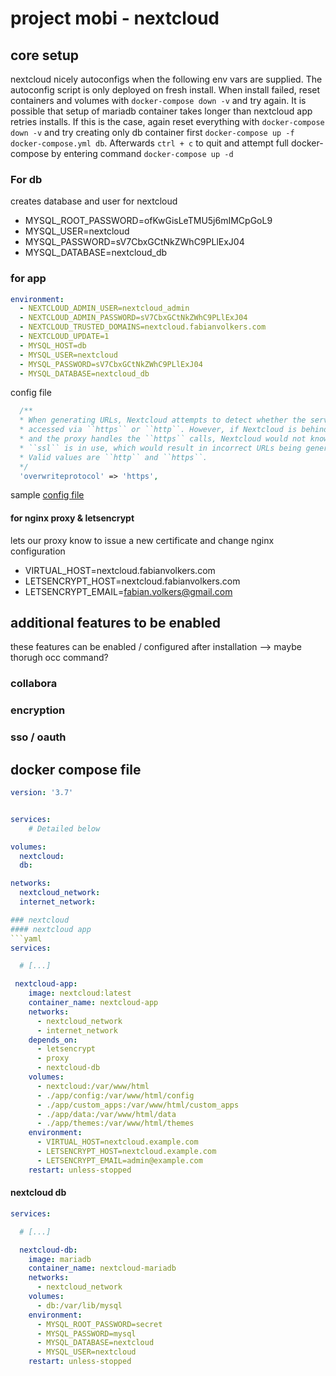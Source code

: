 # project mobi - nextcloud

## core setup
nextcloud nicely autoconfigs when the following env vars are supplied. The autoconfig script is only deployed on fresh install. When install failed, reset containers and volumes with `docker-compose down -v` and try again. It is possible that setup of mariadb container takes longer than nextcloud app retries installs. If this is the case, again reset everything with `docker-compose down -v` and try creating only db container first `docker-compose up -f docker-compose.yml db`. Afterwards `ctrl + c` to quit and attempt full docker-compose by entering command `docker-compose up -d`


### For db
creates database and user for nextcloud
- MYSQL_ROOT_PASSWORD=ofKwGisLeTMU5j6mIMCpGoL9
- MYSQL_USER=nextcloud
- MYSQL_PASSWORD=sV7CbxGCtNkZWhC9PLlExJ04
- MYSQL_DATABASE=nextcloud_db

### for app
```yaml
environment:
  - NEXTCLOUD_ADMIN_USER=nextcloud_admin
  - NEXTCLOUD_ADMIN_PASSWORD=sV7CbxGCtNkZWhC9PLlExJ04
  - NEXTCLOUD_TRUSTED_DOMAINS=nextcloud.fabianvolkers.com
  - NEXTCLOUD_UPDATE=1
  - MYSQL_HOST=db
  - MYSQL_USER=nextcloud
  - MYSQL_PASSWORD=sV7CbxGCtNkZWhC9PLlExJ04
  - MYSQL_DATABASE=nextcloud_db 
```
config file
```php
  /**
  * When generating URLs, Nextcloud attempts to detect whether the server is
  * accessed via ``https`` or ``http``. However, if Nextcloud is behind a proxy
  * and the proxy handles the ``https`` calls, Nextcloud would not know that
  * ``ssl`` is in use, which would result in incorrect URLs being generated.
  * Valid values are ``http`` and ``https``.
  */
  'overwriteprotocol' => 'https',
```

sample [config file](https://github.com/nextcloud/server/blob/master/config/config.sample.php#L451)
#### for nginx proxy & letsencrypt
lets our proxy know to issue a new certificate and change nginx configuration
- VIRTUAL_HOST=nextcloud.fabianvolkers.com
- LETSENCRYPT_HOST=nextcloud.fabianvolkers.com
- LETSENCRYPT_EMAIL=fabian.volkers@gmail.com

## additional features to be enabled
these features can be enabled / configured after installation --> maybe thorugh occ command?
### collabora
### encryption
### sso / oauth


## docker compose file
```yaml
version: '3.7'  


services:
    # Detailed below

volumes:
  nextcloud:
  db:

networks:
  nextcloud_network:
  internet_network:

### nextcloud
#### nextcloud app
```yaml
services:

  # [...]

 nextcloud-app:
    image: nextcloud:latest
    container_name: nextcloud-app
    networks:
      - nextcloud_network
      - internet_network
    depends_on:
      - letsencrypt
      - proxy
      - nextcloud-db
    volumes:
      - nextcloud:/var/www/html
      - ./app/config:/var/www/html/config
      - ./app/custom_apps:/var/www/html/custom_apps
      - ./app/data:/var/www/html/data
      - ./app/themes:/var/www/html/themes
    environment:
      - VIRTUAL_HOST=nextcloud.example.com
      - LETSENCRYPT_HOST=nextcloud.example.com
      - LETSENCRYPT_EMAIL=admin@example.com
    restart: unless-stopped
```
#### nextcloud db
```yaml
services:

  # [...]

  nextcloud-db:
    image: mariadb
    container_name: nextcloud-mariadb
    networks:
      - nextcloud_network
    volumes:
      - db:/var/lib/mysql
    environment:
      - MYSQL_ROOT_PASSWORD=secret
      - MYSQL_PASSWORD=mysql
      - MYSQL_DATABASE=nextcloud
      - MYSQL_USER=nextcloud
    restart: unless-stopped
```





 


